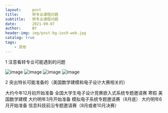 ```yaml
---
layout:     post
title:      转专业课程问题
subtitle:   转专业课程问题
date:       2021-09-07
author:     BY
header-img: img/post-bg-ios9-web.jpg
catalog: true
tags:
    - 其他 
---
```

1 注意看转专业可能遇到的问题

![image](https://user-images.githubusercontent.com/24884878/132290396-8982dede-828c-4552-b618-ef0e573bf601.png)
![image](https://user-images.githubusercontent.com/24884878/132290415-3932e53d-16ee-4cc5-a716-0f08f86520ff.png)
![image](https://user-images.githubusercontent.com/24884878/132290435-139af921-4ff9-482e-84b8-28628f831292.png)
![image](https://user-images.githubusercontent.com/24884878/132290456-42f73f2b-bbd7-420b-9487-e4b48b60d1ef.png)


2 突出特长可能准备的（美国数学建模和电子设计大赛相关的）

大约今年12月初开始准备 全国大学生电子设计竞赛嵌入式系统专题邀请赛
寒假 美国数学建模 
大约明年3月开始准备 模拟电子系统专题邀请赛（8月底）
大约明年6月开始准备 信息科技前沿专题邀请赛（8月或者10月决赛）


